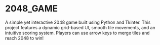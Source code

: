 # 2048_GAME
A simple yet interactive 2048 game built using Python and Tkinter. This project features a dynamic grid-based UI, smooth tile movements, and an intuitive scoring system. Players can use arrow keys to merge tiles and reach 2048 to win!
